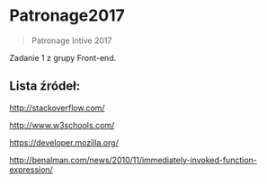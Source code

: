 # Patronage2017
> Patronage Intive 2017

Zadanie 1 z grupy Front-end.

## Lista źródeł:

http://stackoverflow.com/

http://www.w3schools.com/

https://developer.mozilla.org/

http://benalman.com/news/2010/11/immediately-invoked-function-expression/
